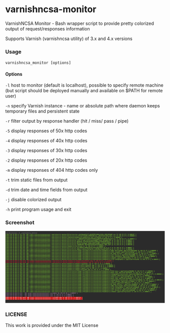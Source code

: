 # varnishncsa-monitor

VarnishNCSA Monitor - Bash wrapper script to provide pretty colorized output of request/responses information

Supports Varnish (varnishncsa utility) of 3.x and 4.x versions

### Usage
```
varnishncsa_monitor [options]
```

#### Options
  `-l`   host to monitor (default is localhost), possible to specify remote machine (but script should be deployed manually and available on $PATH for remote user)

  `-n`   specify Varnish instance - name or absolute path where daemon keeps temporary files and persistent state
  
  `-r`   filter output by response handler (hit / miss/ pass / pipe)

  `-5`   display responses of 50x http codes

  `-4`   display responses of 40x http codes
  
  `-3`   display responses of 30x http codes

  `-2`   display responses of 20x http codes 

  `-m`   display responses of 404 http codes only

  `-t`   trim static files from output
  
  `-d`   trim date and time fields from output

  `-j`   disable colorized output

  `-h`   print program usage and exit

### Screenshot

![VarnishNCSA Monitor](/ScreenShot.png?raw=true "VarnishNCSA Monitor")

### LICENSE

This work is provided under the MIT License
